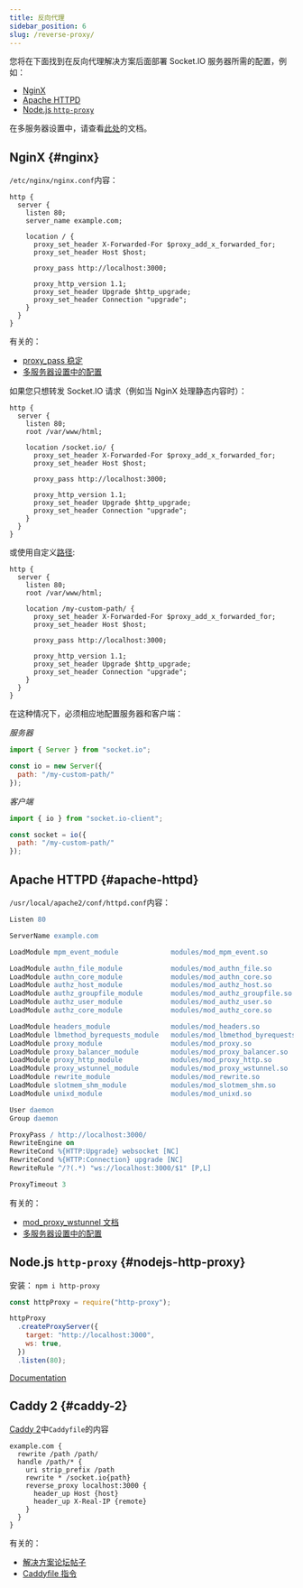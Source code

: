 ```yaml
---
title: 反向代理
sidebar_position: 6
slug: /reverse-proxy/
---
```


您将在下面找到在反向代理解决方案后面部署 Socket.IO 服务器所需的配置，例如：

- [NginX](#nginx)
- [Apache HTTPD](#apache-httpd)
- [Node.js `http-proxy`](#nodejs-http-proxy)

在多服务器设置中，请查看[此处](using-multiple-nodes.md)的文档。

## NginX {#nginx}

`/etc/nginx/nginx.conf`内容：

```nginx
http {
  server {
    listen 80;
    server_name example.com;

    location / {
      proxy_set_header X-Forwarded-For $proxy_add_x_forwarded_for;
      proxy_set_header Host $host;

      proxy_pass http://localhost:3000;

      proxy_http_version 1.1;
      proxy_set_header Upgrade $http_upgrade;
      proxy_set_header Connection "upgrade";
    }
  }
}
```

有关的：

- [proxy_pass 稳定](http://nginx.org/en/docs/http/ngx_http_proxy_module.html#proxy_pass)
- [多服务器设置中的配置](using-multiple-nodes.md#nginx-configuration)

如果您只想转发 Socket.IO 请求（例如当 NginX 处理静态内容时）：

```
http {
  server {
    listen 80;
    root /var/www/html;

    location /socket.io/ {
      proxy_set_header X-Forwarded-For $proxy_add_x_forwarded_for;
      proxy_set_header Host $host;

      proxy_pass http://localhost:3000;

      proxy_http_version 1.1;
      proxy_set_header Upgrade $http_upgrade;
      proxy_set_header Connection "upgrade";
    }
  }
}
```

或使用自定义[路径](../../server-options.md#path):

```
http {
  server {
    listen 80;
    root /var/www/html;

    location /my-custom-path/ {
      proxy_set_header X-Forwarded-For $proxy_add_x_forwarded_for;
      proxy_set_header Host $host;

      proxy_pass http://localhost:3000;

      proxy_http_version 1.1;
      proxy_set_header Upgrade $http_upgrade;
      proxy_set_header Connection "upgrade";
    }
  }
}
```

在这种情况下，必须相应地配置服务器和客户端：

*服务器*

```js
import { Server } from "socket.io";

const io = new Server({
  path: "/my-custom-path/"
});
```

*客户端*

```js
import { io } from "socket.io-client";

const socket = io({
  path: "/my-custom-path/"
});
```

## Apache HTTPD {#apache-httpd}

`/usr/local/apache2/conf/httpd.conf`内容：

```apache
Listen 80

ServerName example.com

LoadModule mpm_event_module             modules/mod_mpm_event.so

LoadModule authn_file_module            modules/mod_authn_file.so
LoadModule authn_core_module            modules/mod_authn_core.so
LoadModule authz_host_module            modules/mod_authz_host.so
LoadModule authz_groupfile_module       modules/mod_authz_groupfile.so
LoadModule authz_user_module            modules/mod_authz_user.so
LoadModule authz_core_module            modules/mod_authz_core.so

LoadModule headers_module               modules/mod_headers.so
LoadModule lbmethod_byrequests_module   modules/mod_lbmethod_byrequests.so
LoadModule proxy_module                 modules/mod_proxy.so
LoadModule proxy_balancer_module        modules/mod_proxy_balancer.so
LoadModule proxy_http_module            modules/mod_proxy_http.so
LoadModule proxy_wstunnel_module        modules/mod_proxy_wstunnel.so
LoadModule rewrite_module               modules/mod_rewrite.so
LoadModule slotmem_shm_module           modules/mod_slotmem_shm.so
LoadModule unixd_module                 modules/mod_unixd.so

User daemon
Group daemon

ProxyPass / http://localhost:3000/
RewriteEngine on
RewriteCond %{HTTP:Upgrade} websocket [NC]
RewriteCond %{HTTP:Connection} upgrade [NC]
RewriteRule ^/?(.*) "ws://localhost:3000/$1" [P,L]

ProxyTimeout 3
```

有关的：

- [mod_proxy_wstunnel 文档](https://httpd.apache.org/docs/2.4/en/mod/mod_proxy_wstunnel.html)
- [多服务器设置中的配置](using-multiple-nodes.md#apache-httpd-configuration)

## Node.js `http-proxy` {#nodejs-http-proxy}

安装： `npm i http-proxy`

```js
const httpProxy = require("http-proxy");

httpProxy
  .createProxyServer({
    target: "http://localhost:3000",
    ws: true,
  })
  .listen(80);
```

[Documentation](https://github.com/http-party/node-http-proxy#readme)

## Caddy 2 {#caddy-2}

[Caddy 2](https://caddyserver.com/v2)中`Caddyfile`的内容

```
example.com {
  rewrite /path /path/
  handle /path/* {
    uri strip_prefix /path
    rewrite * /socket.io{path}
    reverse_proxy localhost:3000 {
      header_up Host {host}
      header_up X-Real-IP {remote}
    }
  }
}
```

有关的：

- [解决方案论坛帖子](https://caddy.community/t/i-cant-get-socket-io-proxy-to-work-on-v2/8703/2)
- [Caddyfile 指令](https://caddyserver.com/docs/caddyfile/directives)

